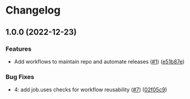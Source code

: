 # Changelog

## 1.0.0 (2022-12-23)


### Features

* Add workflows to maintain repo and automate releases ([#1](https://github.com/philips-forks/github-actions-ensure-sha-pinned-actions/issues/1)) ([e51b87e](https://github.com/philips-forks/github-actions-ensure-sha-pinned-actions/commit/e51b87ef46858d6577c33d6c0f0a8eb1815c1c23))


### Bug Fixes

* 4: add job.uses checks for workflow reusability ([#7](https://github.com/philips-forks/github-actions-ensure-sha-pinned-actions/issues/7)) ([02f05c9](https://github.com/philips-forks/github-actions-ensure-sha-pinned-actions/commit/02f05c94e0f823eb368a7797fbeed880823bd4e2))
